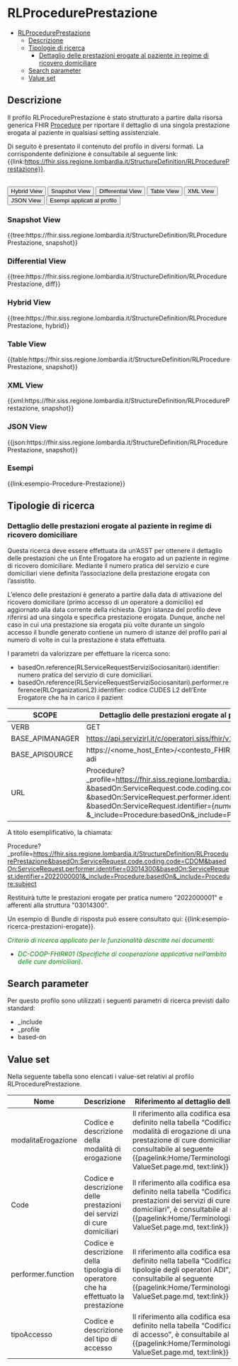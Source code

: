 # RLProcedurePrestazione

- [RLProcedurePrestazione](#rlprocedureprestazione)
  - [Descrizione](#descrizione)
  - [Tipologie di ricerca](#tipologie-di-ricerca)
    - [Dettaglio delle prestazioni erogate al paziente in regime di ricovero domiciliare](#dettaglio-delle-prestazioni-erogate-al-paziente-in-regime-di-ricovero-domiciliare)
  - [Search parameter](#search-parameter)
  - [Value set](#value-set)


## Descrizione
Il profilo RLProcedurePrestazione è stato strutturato a partire dalla risorsa generica FHIR [Procedure](http://hl7.org/fhir/R4/procedure.html) per riportare il dettaglio di una singola prestazione erogata al paziente in qualsiasi setting assistenziale.

Di seguito è presentato il contenuto del profilo in diversi formati. La corrispondente definizione è consultabile al seguente link: {{link:https://fhir.siss.regione.lombardia.it/StructureDefinition/RLProcedurePrestazione}}.

<br>
<div class="tab">
  <button class="tablinks active" onclick="openTab(event, 'Hybrid View')">Hybrid View</button>
  <button class="tablinks" onclick="openTab(event, 'Snapshot View')">Snapshot View</button>
  <button class="tablinks" onclick="openTab(event, 'Differential View')">Differential View</button>
  <button class="tablinks" onclick="openTab(event, 'Table View')">Table View</button>
  <button class="tablinks" onclick="openTab(event, 'XML View')">XML View</button>
  <button class="tablinks" onclick="openTab(event, 'JSON View')">JSON View</button>
  <button class="tablinks" onclick="openTab(event, 'Esempi')">Esempi applicati al profilo</button>
</div>

<div id="Snapshot View" class="tabcontent">
  <h3>Snapshot View</h3>
{{tree:https://fhir.siss.regione.lombardia.it/StructureDefinition/RLProcedurePrestazione, snapshot}}
</div>

<div id="Differential View" class="tabcontent">
  <h3>Differential View</h3>
{{tree:https://fhir.siss.regione.lombardia.it/StructureDefinition/RLProcedurePrestazione, diff}}
</div>

<div id="Hybrid View" class="tabcontent"  style="display:block">
  <h3>Hybrid View</h3>
{{tree:https://fhir.siss.regione.lombardia.it/StructureDefinition/RLProcedurePrestazione, hybrid}}
</div>

<div id="Table View" class="tabcontent">
  <h3>Table View</h3>
{{table:https://fhir.siss.regione.lombardia.it/StructureDefinition/RLProcedurePrestazione, snapshot}}
</div>

<div id="XML View" class="tabcontent">
  <h3>XML View</h3>
{{xml:https://fhir.siss.regione.lombardia.it/StructureDefinition/RLProcedurePrestazione, snapshot}}
</div>

<div id="JSON View" class="tabcontent">
  <h3>JSON View</h3>
{{json:https://fhir.siss.regione.lombardia.it/StructureDefinition/RLProcedurePrestazione, snapshot}}
</div>

<div id="Esempi" class="tabcontent">
  <h3>Esempi</h3>
  {{link:esempio-Procedure-Prestazione}}
<br>
</div>

<!-- ===================================================FINE SEZIONE=================================================== -->

## Tipologie di ricerca

###	Dettaglio delle prestazioni erogate al paziente in regime di ricovero domiciliare

Questa ricerca deve essere effettuata da un’ASST per ottenere il dettaglio delle prestazioni che un Ente Erogatore ha erogato ad un paziente in regime di ricovero domiciliare. Mediante il numero pratica del servizio e cure domiciliari viene definita l’associazione della prestazione erogata con l’assistito.  

L’elenco delle prestazioni è generato a partire dalla data di attivazione del ricovero domiciliare (primo accesso di un operatore a domicilio) ed aggiornato alla data corrente della richiesta. Ogni istanza del profilo deve riferirsi ad una singola e specifica prestazione erogata. Dunque, anche nel caso in cui una prestazione sia erogata più volte durante un singolo accesso il bundle generato contiene un numero di istanze del profilo pari al numero di volte in cui la prestazione è stata effettuata.

I parametri da valorizzare per effettuare la ricerca sono:
-	basedOn.reference(RLServiceRequestServiziSociosanitari).identifier: numero pratica del servizio di cure domiciliari.
-	basedOn.reference(RLServiceRequestServiziSociosanitari).performer.reference(RLOrganizationL2).identifier: codice CUDES L2 dell’Ente Erogatore che ha in carico il pazient

| SCOPE | Dettaglio delle prestazioni erogate al paziente in regime di ricovero domiciliare |
|---|---|
| VERB | GET |
| BASE_APIMANAGER | https://api.servizirl.it/c/operatori.siss/fhir/v1.0.0/npri |
| BASE_APISOURCE | https://\<nome_host_Ente\>/\<contesto_FHIR\>/\<codiceCudesL1\>/\<versione\>/erogazione-adi |
| URL | Procedure?_profile=https://fhir.siss.regione.lombardia.it/StructureDefinition/RLProcedurePrestazione<br>&basedOn:ServiceRequest.code.coding.code=CDOM<br>&basedOn:ServiceRequest.performer.identifier=\{_codiceLivello2_\}<br>&basedOn:ServiceRequest.identifier=\{_numeroPratica_\}<br>&_include=Procedure:basedOn&_include=Procedure:subject |

A titolo esemplificativo, la chiamata: 

  Procedure?_profile=https://fhir.siss.regione.lombardia.it/StructureDefinition/RLProcedurePrestazione&basedOn:ServiceRequest.code.coding.code=CDOM&basedOn:ServiceRequest.performer.identifier=03014300&basedOn:ServiceRequest.identifier=2022000001&_include=Procedure:basedOn&_include=Procedure:subject

Restituirà tutte le prestazioni erogate per pratica numero "2022000001" e afferenti alla struttura "03014300".

Un esempio di Bundle di risposta può essere consultato qui: {{link:esempio-ricerca-prestazioni-erogate}}.

<em><font style="color:green">
_Criterio di ricerca applicato per le funzionalità descritte nei documenti:_
- _DC-COOP-FHIR#01 (Specifiche di cooperazione applicativa nell’ambito delle cure domiciliari)_</font></em>.


<!-- ===================================================FINE SEZIONE=================================================== -->

## Search parameter

Per questo profilo sono utilizzati i seguenti parametri di ricerca previsti dallo standard: 
- _include
- _profile
- based-on


<!-- ===================================================FINE SEZIONE=================================================== -->

## Value set

Nella seguente tabella sono elencati i value-set relativi al profilo RLProcedurePrestazione.

| Nome | Descrizione | Riferimento al dettaglio della codifica |
|---|---|---|
| modalitaErogazione | Codice e descrizione della modalità di erogazione | Il riferimento alla codifica esaustiva, definito nella tabella “Codifica delle modalità di erogazione di una prestazione di cure domiciliari”, è consultabile al seguente {{pagelink:Home/Terminologia/Libreria-ValueSet.page.md, text:link}} |
| Code | Codice e descrizione delle prestazioni dei servizi di cure domiciliari | Il riferimento alla codifica esaustiva, definito nella tabella “Codifica delle prestazioni dei servizi di cure domiciliari”, è consultabile al seguente {{pagelink:Home/Terminologia/Libreria-ValueSet.page.md, text:link}} |
| performer.function | Codice e descrizione della tipologia di operatore che ha effettuato la prestazione | Il riferimento alla codifica esaustiva, definito nella tabella “Codifica delle tipologie degli operatori ADI”, è consultabile al seguente {{pagelink:Home/Terminologia/Libreria-ValueSet.page.md, text:link}} |
| tipoAccesso | Codice e descrizione del tipo di accesso | Il riferimento alla codifica esaustiva, definito nella tabella “Codifica del tipo di accesso”, è consultabile al seguente {{pagelink:Home/Terminologia/Libreria-ValueSet.page.md, text:link}} |
